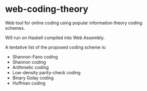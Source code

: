 # web-coding-theory
Web tool for online coding using popular information theory coding schemes. 

Will run on Haskell compiled into Web Assembly. 

A tentative list of the proposed coding scheme is:
- Shannon-Fano coding
- Shannon coding
- Arithmetic coding
- Low-density parity-check coding
- Binary Golay coding
- Huffman coding

